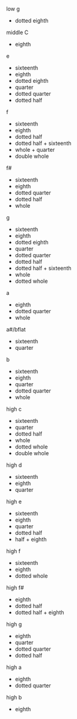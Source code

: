 low g
- dotted eighth

middle C
- eighth

e
- sixteenth
- eighth
- dotted eighth
- quarter
- dotted quarter
- dotted half

f
- sixteenth
- eighth
- dotted half
- dotted half + sixteenth
- whole + quarter
- double whole

f#
- sixteenth
- eighth
- dotted quarter
- dotted half
- whole

g
- sixteenth
- eighth
- dotted eighth
- quarter
- dotted quarter
- dotted half
- dotted half + sixteenth
- whole
- dotted whole

a
- eighth
- dotted quarter
- whole

a#/bflat
- sixteenth
- quarter

b
- sixteenth
- eighth
- quarter
- dotted quarter
- whole

high c
- sixteenth
- quarter
- dotted half
- whole
- dotted whole
- double whole

high d
- sixteenth
- eighth
- quarter

high e
- sixteenth
- eighth
- quarter
- dotted half
- half + eighth

high f
- sixteenth
- eighth
- dotted whole

high f#
- eighth
- dotted half
- dotted half + eighth

high g
- eighth
- quarter
- dotted quarter
- dotted half

high a
- eighth
- dotted quarter

high b
- eighth
